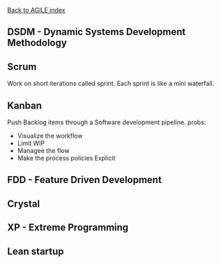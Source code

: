 [Back to AGILE index](manifesto.md)
## DSDM - Dynamic Systems Development Methodology
## Scrum
Work on short iterations called sprint. Each sprint is like a mini waterfall.
## Kanban
Push Backlog items through a Software development pipeline.
probs:
* Visualize the workflow
* Limit WIP
* Managee the flow
* Make the process policies Explicit
## FDD - Feature Driven Development
## Crystal
## XP - Extreme Programming
## Lean startup